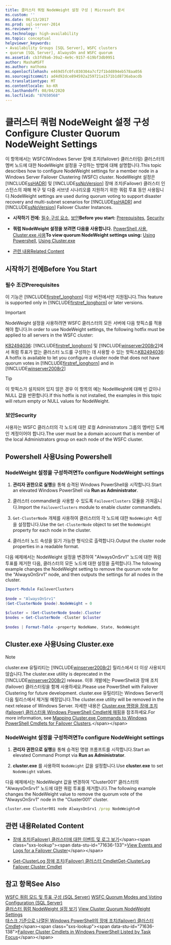```yaml
---
title: 클러스터 쿼럼 NodeWeight 설정 구성 | Microsoft 문서
ms.custom: ''
ms.date: 06/13/2017
ms.prod: sql-server-2014
ms.reviewer: ''
ms.technology: high-availability
ms.topic: conceptual
helpviewer_keywords:
- Availability Groups [SQL Server], WSFC clusters
- quorum [SQL Server], AlwaysOn and WSFC quorum
ms.assetid: cb3fd9a6-39a2-4e9c-9157-619bf3db9951
author: MashaMSFT
ms.author: mathoma
ms.openlocfilehash: e469d5fc0fc030304a7cf2f1bdd894eb578aa056
ms.sourcegitcommit: ad4d92dce894592a259721a1571b1d8736abacdb
ms.translationtype: MT
ms.contentlocale: ko-KR
ms.lasthandoff: 08/04/2020
ms.locfileid: "87650568"
---
```

# <a name="configure-cluster-quorum-nodeweight-settings"></a><span data-ttu-id="71636-102">클러스터 쿼럼 NodeWeight 설정 구성</span><span class="sxs-lookup"><span data-stu-id="71636-102">Configure Cluster Quorum NodeWeight Settings</span></span>
  <span data-ttu-id="71636-103">이 항목에서는 WSFC(Windows Server 장애 조치(failover) 클러스터링) 클러스터의 멤버 노드에 대한 NodeWeight 설정을 구성하는 방법에 대해 설명합니다.</span><span class="sxs-lookup"><span data-stu-id="71636-103">This topic describes how to configure NodeWeight settings for a member node in a Windows Server Failover Clustering (WSFC) cluster.</span></span> <span data-ttu-id="71636-104">NodeWeight 설정은 [!INCLUDE[ssHADR](../../../includes/sshadr-md.md)] 및 [!INCLUDE[ssNoVersion](../../../includes/ssnoversion-md.md)] 장애 조치(Failover) 클러스터 인스턴스의 재해 복구 및 다중 서브넷 시나리오를 지원하기 위한 쿼럼 투표 동안 사용됩니다.</span><span class="sxs-lookup"><span data-stu-id="71636-104">NodeWeight settings are used during quorum voting to support disaster recovery and multi-subnet scenarios for [!INCLUDE[ssHADR](../../../includes/sshadr-md.md)] and [!INCLUDE[ssNoVersion](../../../includes/ssnoversion-md.md)] Failover Cluster Instances.</span></span>  
  
-   <span data-ttu-id="71636-105">**시작하기 전에:**  [필수 구성 요소](#Prerequisites), [보안](#Security)</span><span class="sxs-lookup"><span data-stu-id="71636-105">**Before you start:**  [Prerequisites](#Prerequisites), [Security](#Security)</span></span>  
  
-   <span data-ttu-id="71636-106">**쿼럼 NodeWeight 설정을 보려면 다음을 사용합니다.** [PowerShell 사용](#PowerShellProcedure), [Cluster.exe 사용](#CommandPromptProcedure)</span><span class="sxs-lookup"><span data-stu-id="71636-106">**To view quorum NodeWeight settings using:** [Using Powershell](#PowerShellProcedure), [Using Cluster.exe](#CommandPromptProcedure)</span></span>  
  
-   [<span data-ttu-id="71636-107">관련 내용</span><span class="sxs-lookup"><span data-stu-id="71636-107">Related Content</span></span>](#RelatedContent)  
  
##  <a name="before-you-start"></a><a name="BeforeYouBegin"></a> <span data-ttu-id="71636-108">시작하기 전에</span><span class="sxs-lookup"><span data-stu-id="71636-108">Before You Start</span></span>  
  
###  <a name="prerequisites"></a><a name="Prerequisites"></a> <span data-ttu-id="71636-109">필수 조건</span><span class="sxs-lookup"><span data-stu-id="71636-109">Prerequisites</span></span>  
 <span data-ttu-id="71636-110">이 기능은 [!INCLUDE[firstref_longhorn](../../../includes/firstref-longhorn-md.md)] 이상 버전에서만 지원됩니다.</span><span class="sxs-lookup"><span data-stu-id="71636-110">This feature is supported only in [!INCLUDE[firstref_longhorn](../../../includes/firstref-longhorn-md.md)] or later versions.</span></span>  
  
> [!IMPORTANT]  
>  <span data-ttu-id="71636-111">NodeWeight 설정을 사용하려면 WSFC 클러스터의 모든 서버에 다음 핫픽스를 적용해야 합니다.</span><span class="sxs-lookup"><span data-stu-id="71636-111">In order to use NodeWeight settings, the following hotfix must be applied to all servers in the WSFC cluster:</span></span>  
>   
>  <span data-ttu-id="71636-112">[KB2494036](https://support.microsoft.com/kb/2494036): [!INCLUDE[firstref_longhorn](../../../includes/firstref-longhorn-md.md)] 및 [!INCLUDE[winserver2008r2](../../../includes/winserver2008r2-md.md)]에서 쿼럼 투표가 없는 클러스터 노드를 구성하는 데 사용할 수 있는 핫픽스</span><span class="sxs-lookup"><span data-stu-id="71636-112">[KB2494036](https://support.microsoft.com/kb/2494036): A hotfix is available to let you configure a cluster node that does not have quorum votes in [!INCLUDE[firstref_longhorn](../../../includes/firstref-longhorn-md.md)] and in [!INCLUDE[winserver2008r2](../../../includes/winserver2008r2-md.md)]</span></span>  
  
> [!TIP]  
>  <span data-ttu-id="71636-113">이 핫픽스가 설치되어 있지 않은 경우 이 항목의 예는 NodeWeight에 대해 빈 값이나 NULL 값을 반환합니다.</span><span class="sxs-lookup"><span data-stu-id="71636-113">If this hotfix is not installed, the examples in this topic will return empty or NULL values for NodeWeight.</span></span>  
  
###  <a name="security"></a><a name="Security"></a> <span data-ttu-id="71636-114">보안</span><span class="sxs-lookup"><span data-stu-id="71636-114">Security</span></span>  
 <span data-ttu-id="71636-115">사용자는 WSFC 클러스터의 각 노드에 대한 로컬 Administrators 그룹의 멤버인 도메인 계정이어야 합니다.</span><span class="sxs-lookup"><span data-stu-id="71636-115">The user must be a domain account that is member of the local Administrators group on each node of the WSFC cluster.</span></span>  
  
##  <a name="using-powershell"></a><a name="PowerShellProcedure"></a> <span data-ttu-id="71636-116">Powershell 사용</span><span class="sxs-lookup"><span data-stu-id="71636-116">Using Powershell</span></span>  
  
### <a name="to-configure-nodeweight-settings"></a><span data-ttu-id="71636-117">NodeWeight 설정을 구성하려면</span><span class="sxs-lookup"><span data-stu-id="71636-117">To configure NodeWeight settings</span></span>
  
1.  <span data-ttu-id="71636-118">**관리자 권한으로 실행**을 통해 승격된 Windows PowerShell을 시작합니다.</span><span class="sxs-lookup"><span data-stu-id="71636-118">Start an elevated Windows PowerShell via **Run as Administrator**.</span></span>  
  
2.  <span data-ttu-id="71636-119">클러스터 commandlet을 사용할 수 있도록 `FailoverClusters` 모듈을 가져옵니다.</span><span class="sxs-lookup"><span data-stu-id="71636-119">Import the `FailoverClusters` module to enable cluster commandlets.</span></span>  
  
3.  <span data-ttu-id="71636-120">`Get-ClusterNode` 개체를 사용하여 클러스터의 각 노드에 대한 `NodeWeight` 속성을 설정합니다.</span><span class="sxs-lookup"><span data-stu-id="71636-120">Use the `Get-ClusterNode` object to set the `NodeWeight` property for each node in the cluster.</span></span>  
  
4.  <span data-ttu-id="71636-121">클러스터 노드 속성을 읽기 가능한 형식으로 출력합니다.</span><span class="sxs-lookup"><span data-stu-id="71636-121">Output the cluster node properties in a readable format.</span></span>  
  
 <span data-ttu-id="71636-122">다음 예제에서는 NodeWeight 설정을 변경하여 "AlwaysOnSrv1" 노드에 대한 쿼럼 투표를 제거한 다음, 클러스터의 모든 노드에 대한 설정을 출력합니다.</span><span class="sxs-lookup"><span data-stu-id="71636-122">The following example changes the NodeWeight setting to remove the quorum vote for the "AlwaysOnSrv1" node, and then outputs the settings for all nodes in the cluster.</span></span>
  
```powershell  
Import-Module FailoverClusters  
  
$node = "AlwaysOnSrv1"  
(Get-ClusterNode $node).NodeWeight = 0  
  
$cluster = (Get-ClusterNode $node).Cluster  
$nodes = Get-ClusterNode -Cluster $cluster  
  
$nodes | Format-Table -property NodeName, State, NodeWeight  
```  
  
##  <a name="using-clusterexe"></a><a name="CommandPromptProcedure"></a> <span data-ttu-id="71636-123">Cluster.exe 사용</span><span class="sxs-lookup"><span data-stu-id="71636-123">Using Cluster.exe</span></span>  
  
> [!NOTE]  
>  <span data-ttu-id="71636-124">cluster.exe 유틸리티는 [!INCLUDE[winserver2008r2](../../../includes/winserver2008r2-md.md)] 릴리스에서 더 이상 사용되지 않습니다.</span><span class="sxs-lookup"><span data-stu-id="71636-124">The cluster.exe utility is deprecated in the [!INCLUDE[winserver2008r2](../../../includes/winserver2008r2-md.md)] release.</span></span>  <span data-ttu-id="71636-125">이후 개발에는 PowerShell과 장애 조치(failover) 클러스터링을 함께 사용하세요.</span><span class="sxs-lookup"><span data-stu-id="71636-125">Please use PowerShell with Failover Clustering for future development.</span></span>  <span data-ttu-id="71636-126">cluster.exe 유틸리티는 Windows Server의 다음 릴리스에서 제거될 예정입니다.</span><span class="sxs-lookup"><span data-stu-id="71636-126">The cluster.exe utility will be removed in the next release of Windows Server.</span></span> <span data-ttu-id="71636-127">자세한 내용은 [Cluster.exe 명령을 장애 조치(failover) 클러스터용 Windows PowerShell Cmdlet에 매핑](https://technet.microsoft.com/library/ee619744\(WS.10\).aspx)을 참조하세요.</span><span class="sxs-lookup"><span data-stu-id="71636-127">For more information, see [Mapping Cluster.exe Commands to Windows PowerShell Cmdlets for Failover Clusters](https://technet.microsoft.com/library/ee619744\(WS.10\).aspx).</span></span>  
  
### <a name="to-configure-nodeweight-settings"></a><span data-ttu-id="71636-128">NodeWeight 설정을 구성하려면</span><span class="sxs-lookup"><span data-stu-id="71636-128">To configure NodeWeight settings</span></span>
  
1.  <span data-ttu-id="71636-129">**관리자 권한으로 실행**을 통해 승격된 명령 프롬프트를 시작합니다.</span><span class="sxs-lookup"><span data-stu-id="71636-129">Start an elevated Command Prompt via **Run as Administrator**.</span></span>  
  
2.  <span data-ttu-id="71636-130">**cluster.exe** 를 사용하여 `NodeWeight` 값을 설정합니다.</span><span class="sxs-lookup"><span data-stu-id="71636-130">Use **cluster.exe** to set `NodeWeight` values.</span></span>  

 <span data-ttu-id="71636-131">다음 예제에서는 NodeWeight 값을 변경하여 “Cluster001” 클러스터의 “AlwaysOnSrv1” 노드에 대한 쿼럼 투표를 제거합니다.</span><span class="sxs-lookup"><span data-stu-id="71636-131">The following example changes the NodeWeight value to remove the quorum vote of the "AlwaysOnSrv1" node in the "Cluster001" cluster.</span></span>  
  
```cmd
cluster.exe Cluster001 node AlwaysOnSrv1 /prop NodeWeight=0  
```  
  
##  <a name="related-content"></a><a name="RelatedContent"></a> <span data-ttu-id="71636-132">관련 내용</span><span class="sxs-lookup"><span data-stu-id="71636-132">Related Content</span></span>  
  
-   <span data-ttu-id="71636-133">[장애 조치(Failover) 클러스터에 대한 이벤트 및 로그 보기](https://technet.microsoft.com/library/cc772342\(WS.10\).aspx)</span><span class="sxs-lookup"><span data-stu-id="71636-133">[View Events and Logs for a Failover Cluster](https://technet.microsoft.com/library/cc772342\(WS.10\).aspx)</span></span>  
  
-   [<span data-ttu-id="71636-134">Get-ClusterLog 장애 조치(Failover) 클러스터 Cmdlet</span><span class="sxs-lookup"><span data-stu-id="71636-134">Get-ClusterLog Failover Cluster Cmdlet</span></span>](https://technet.microsoft.com/library/ee461045.aspx)  
  
## <a name="see-also"></a><span data-ttu-id="71636-135">참고 항목</span><span class="sxs-lookup"><span data-stu-id="71636-135">See Also</span></span>  
 <span data-ttu-id="71636-136">[WSFC 쿼럼 모드 및 투표 구성 &#40;SQL Server&#41;](wsfc-quorum-modes-and-voting-configuration-sql-server.md) </span><span class="sxs-lookup"><span data-stu-id="71636-136">[WSFC Quorum Modes and Voting Configuration &#40;SQL Server&#41;](wsfc-quorum-modes-and-voting-configuration-sql-server.md) </span></span>  
 <span data-ttu-id="71636-137">[클러스터 쿼럼 NodeWeight 설정 보기](view-cluster-quorum-nodeweight-settings.md) </span><span class="sxs-lookup"><span data-stu-id="71636-137">[View Cluster Quorum NodeWeight Settings](view-cluster-quorum-nodeweight-settings.md) </span></span>  
 <span data-ttu-id="71636-138">[태스크 기준으로 나열된 Windows PowerShell의 장애 조치(failover) 클러스터 Cmdlet](https://technet.microsoft.com/library/ee619761\(WS.10\).aspx)</span><span class="sxs-lookup"><span data-stu-id="71636-138">[Failover Cluster Cmdlets in Windows PowerShell Listed by Task Focus](https://technet.microsoft.com/library/ee619761\(WS.10\).aspx)</span></span>  
